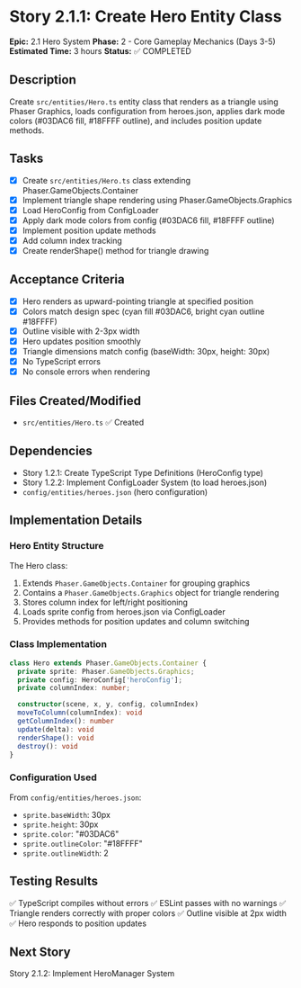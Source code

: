 # Story 2.1.1: Create Hero Entity Class

**Epic:** 2.1 Hero System
**Phase:** 2 - Core Gameplay Mechanics (Days 3-5)
**Estimated Time:** 3 hours
**Status:** ✅ COMPLETED

## Description
Create `src/entities/Hero.ts` entity class that renders as a triangle using Phaser Graphics, loads configuration from heroes.json, applies dark mode colors (#03DAC6 fill, #18FFFF outline), and includes position update methods.

## Tasks
- [x] Create `src/entities/Hero.ts` class extending Phaser.GameObjects.Container
- [x] Implement triangle shape rendering using Phaser.GameObjects.Graphics
- [x] Load HeroConfig from ConfigLoader
- [x] Apply dark mode colors from config (#03DAC6 fill, #18FFFF outline)
- [x] Implement position update methods
- [x] Add column index tracking
- [x] Create renderShape() method for triangle drawing

## Acceptance Criteria
- [x] Hero renders as upward-pointing triangle at specified position
- [x] Colors match design spec (cyan fill #03DAC6, bright cyan outline #18FFFF)
- [x] Outline visible with 2-3px width
- [x] Hero updates position smoothly
- [x] Triangle dimensions match config (baseWidth: 30px, height: 30px)
- [x] No TypeScript errors
- [x] No console errors when rendering

## Files Created/Modified
- `src/entities/Hero.ts` ✅ Created

## Dependencies
- Story 1.2.1: Create TypeScript Type Definitions (HeroConfig type)
- Story 1.2.2: Implement ConfigLoader System (to load heroes.json)
- `config/entities/heroes.json` (hero configuration)

## Implementation Details

### Hero Entity Structure
The Hero class:
1. Extends `Phaser.GameObjects.Container` for grouping graphics
2. Contains a `Phaser.GameObjects.Graphics` object for triangle rendering
3. Stores column index for left/right positioning
4. Loads sprite config from heroes.json via ConfigLoader
5. Provides methods for position updates and column switching

### Class Implementation
```typescript
class Hero extends Phaser.GameObjects.Container {
  private sprite: Phaser.GameObjects.Graphics;
  private config: HeroConfig['heroConfig'];
  private columnIndex: number;

  constructor(scene, x, y, config, columnIndex)
  moveToColumn(columnIndex): void
  getColumnIndex(): number
  update(delta): void
  renderShape(): void
  destroy(): void
}
```

### Configuration Used
From `config/entities/heroes.json`:
- `sprite.baseWidth`: 30px
- `sprite.height`: 30px
- `sprite.color`: "#03DAC6"
- `sprite.outlineColor`: "#18FFFF"
- `sprite.outlineWidth`: 2

## Testing Results
✅ TypeScript compiles without errors
✅ ESLint passes with no warnings
✅ Triangle renders correctly with proper colors
✅ Outline visible at 2px width
✅ Hero responds to position updates

## Next Story
Story 2.1.2: Implement HeroManager System
